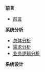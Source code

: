 **前言**
- [前言](前言/前言)

**系统分析**
- [总体分析](系统分析部分/总体分析)
- [需求分析](系统分析部分/需求分析)
- [业务逻辑分析](系统分析部分/业务逻辑分析)

**系统设计**